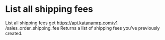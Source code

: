 # List all shipping fees

List all shipping fees get https://api.katanamrp.com/v1 /sales_order_shipping_fee
Returns a list of shipping fees you’ve previously created.

